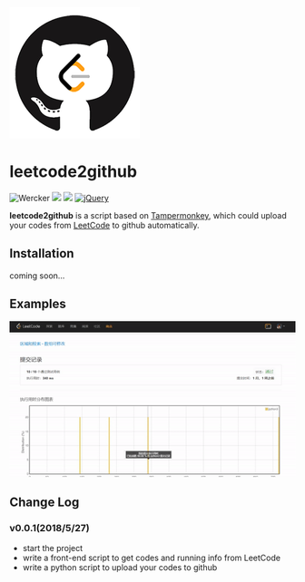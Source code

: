 ![logo](https://github.com/monlie/leetcode2github/blob/master/examples/leetcode2github.png)
# leetcode2github
![Wercker](https://img.shields.io/wercker/ci/wercker/docs.svg)
[![](https://img.shields.io/badge/Powered%20by-Tampermonkey-brightgreen.svg)](http://tampermonkey.net/)
![](https://img.shields.io/badge/python-3.5%203.6-blue.svg)
[![jQuery](https://img.shields.io/badge/jQuery-1.10.2-blue.svg)](https://cdn.bootcss.com/jquery/1.10.2/jquery.min.js)

**leetcode2github** is a script based on [Tampermonkey](http://tampermonkey.net/), which could upload your codes from [LeetCode](https://leetcode-cn.com/) to github automatically.

## Installation
coming soon...

## Examples
![demo](https://github.com/monlie/leetcode2github/blob/master/examples/demo.gif)

## Change Log
### v0.0.1(2018/5/27)
* start the project
* write a front-end script to get codes and running info from LeetCode
* write a python script to upload your codes to github
